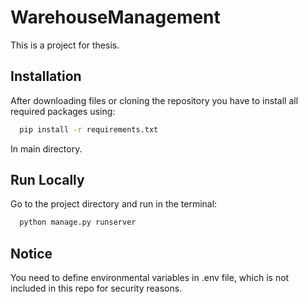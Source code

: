 # WarehouseManagement

This is a project for thesis.


## Installation

After downloading files or cloning the repository you have to install all required packages using:

```bash
  pip install -r requirements.txt
```
In main directory.

## Run Locally

Go to the project directory and run in the terminal:
```bash
  python manage.py runserver
```
## Notice

You need to define environmental variables in .env file, which is not included in this repo for security reasons. 
